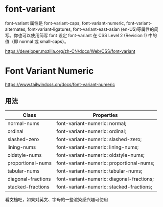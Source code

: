 # font-variant

font-variant 属性是 font-variant-caps, font-variant-numeric, font-variant-alternates, font-variant-ligatures, font-variant-east-asian (en-US)等属性的简写。你也可以使用简写 font 设定 font-variant 在 CSS Level 2 (Revision 1) 中的值（即 normal 或 small-caps）。

<https://developer.mozilla.org/zh-CN/docs/Web/CSS/font-variant>

# Font Variant Numeric

<https://www.tailwindcss.cn/docs/font-variant-numeric>

## 用法

| Class              | Properties                                |
| ------------------ | ----------------------------------------- |
| normal-nums        | font-variant-numeric: normal;             |
| ordinal            | font-variant-numeric: ordinal;            |
| slashed-zero       | font-variant-numeric: slashed-zero;       |
| lining-nums        | font-variant-numeric: lining-nums;        |
| oldstyle-nums      | font-variant-numeric: oldstyle-nums;      |
| proportional-nums  | font-variant-numeric: proportional-nums;  |
| tabular-nums       | font-variant-numeric: tabular-nums;       |
| diagonal-fractions | font-variant-numeric: diagonal-fractions; |
| stacked-fractions  | font-variant-numeric: stacked-fractions;  |

看文档吧，如果对英文、字母的一些渲染感兴趣可使用
